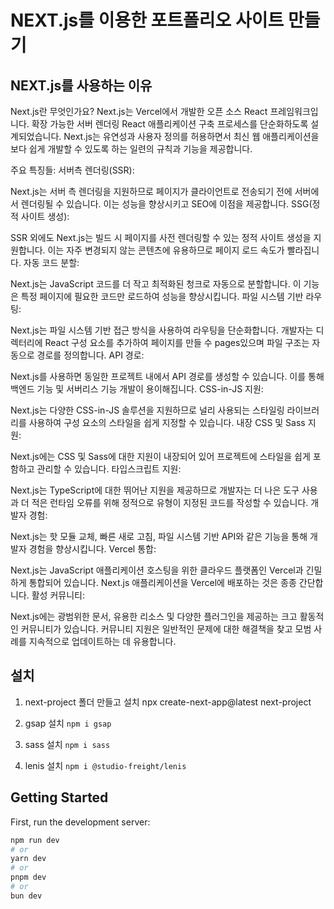 # NEXT.js를 이용한 포트폴리오 사이트 만들기

##  NEXT.js를 사용하는 이유

Next.js란 무엇인가요?
Next.js는 Vercel에서 개발한 오픈 소스 React 프레임워크입니다. 확장 가능한 서버 렌더링 React 애플리케이션 구축 프로세스를 단순화하도록 설계되었습니다. Next.js는 유연성과 사용자 정의를 허용하면서 최신 웹 애플리케이션을 보다 쉽게 ​​개발할 수 있도록 하는 일련의 규칙과 기능을 제공합니다.

주요 특징들:
서버측 렌더링(SSR):

Next.js는 서버 측 렌더링을 지원하므로 페이지가 클라이언트로 전송되기 전에 서버에서 렌더링될 수 있습니다. 이는 성능을 향상시키고 SEO에 이점을 제공합니다.
SSG(정적 사이트 생성):

SSR 외에도 Next.js는 빌드 시 페이지를 사전 렌더링할 수 있는 정적 사이트 생성을 지원합니다. 이는 자주 변경되지 않는 콘텐츠에 유용하므로 페이지 로드 속도가 빨라집니다.
자동 코드 분할:

Next.js는 JavaScript 코드를 더 작고 최적화된 청크로 자동으로 분할합니다. 이 기능은 특정 페이지에 필요한 코드만 로드하여 성능을 향상시킵니다.
파일 시스템 기반 라우팅:

Next.js는 파일 시스템 기반 접근 방식을 사용하여 라우팅을 단순화합니다. 개발자는 디렉터리에 React 구성 요소를 추가하여 페이지를 만들 수 pages있으며 파일 구조는 자동으로 경로를 정의합니다.
API 경로:

Next.js를 사용하면 동일한 프로젝트 내에서 API 경로를 생성할 수 있습니다. 이를 통해 백엔드 기능 및 서버리스 기능 개발이 용이해집니다.
CSS-in-JS 지원:

Next.js는 다양한 CSS-in-JS 솔루션을 지원하므로 널리 사용되는 스타일링 라이브러리를 사용하여 구성 요소의 스타일을 쉽게 지정할 수 있습니다.
내장 CSS 및 Sass 지원:

Next.js에는 CSS 및 Sass에 대한 지원이 내장되어 있어 프로젝트에 스타일을 쉽게 포함하고 관리할 수 있습니다.
타입스크립트 지원:

Next.js는 TypeScript에 대한 뛰어난 지원을 제공하므로 개발자는 더 나은 도구 사용과 더 적은 런타임 오류를 위해 정적으로 유형이 지정된 코드를 작성할 수 있습니다.
개발자 경험:

Next.js는 핫 모듈 교체, 빠른 새로 고침, 파일 시스템 기반 API와 같은 기능을 통해 개발자 경험을 향상시킵니다.
Vercel 통합:

Next.js는 JavaScript 애플리케이션 호스팅을 위한 클라우드 플랫폼인 Vercel과 긴밀하게 통합되어 있습니다. Next.js 애플리케이션을 Vercel에 배포하는 것은 종종 간단합니다.
활성 커뮤니티:

Next.js에는 광범위한 문서, 유용한 리소스 및 다양한 플러그인을 제공하는 크고 활동적인 커뮤니티가 있습니다. 커뮤니티 지원은 일반적인 문제에 대한 해결책을 찾고 모범 사례를 지속적으로 업데이트하는 데 유용합니다.

## 설치
1. next-project 폴더 만들고 설치
npx create-next-app@latest next-project

2. gsap 설치 `npm i gsap`
3. sass 설치 `npm i sass`
4. lenis 설치 `npm i @studio-freight/lenis`


## Getting Started

First, run the development server:

```bash
npm run dev
# or
yarn dev
# or
pnpm dev
# or
bun dev
```


 
 
